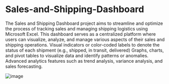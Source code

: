 # Sales-and-Shipping-Dashboard
The Sales and Shipping Dashboard project aims to streamline and optimize the process of tracking sales and managing shipping logistics using Microsoft Excel. 
This dashboard serves as a centralized platform where users can visualize, analyze, and manage various aspects of their sales and shipping operations.
Visual indicators or color-coded labels to denote the status of each shipment (e.g., shipped, in transit, delivered)
Graphs, charts, and pivot tables to visualize data and identify patterns or anomalies.
Advanced analytics features such as trend analysis, variance analysis, and sales forecasting.

![image](https://github.com/harshsahu19/Sales-and-Shipping-Dashboard/assets/149066233/7a54d3c3-874b-43de-888c-4160086df40f)
